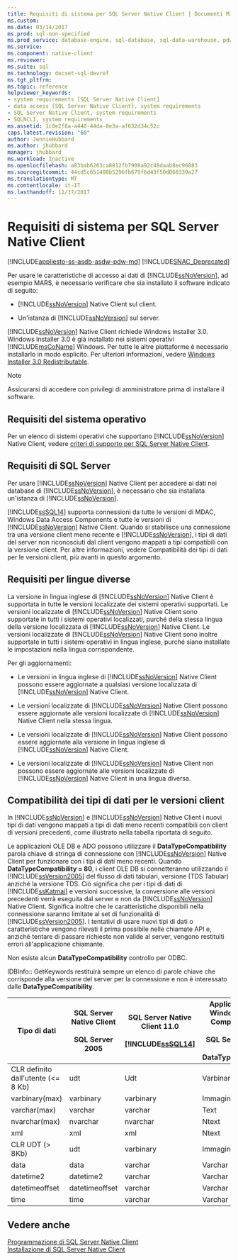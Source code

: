 ```yaml
---
title: Requisiti di sistema per SQL Server Native Client | Documenti Microsoft
ms.custom: 
ms.date: 03/14/2017
ms.prod: sql-non-specified
ms.prod_service: database-engine, sql-database, sql-data-warehouse, pdw
ms.service: 
ms.component: native-client
ms.reviewer: 
ms.suite: sql
ms.technology: docset-sql-devref
ms.tgt_pltfrm: 
ms.topic: reference
helpviewer_keywords:
- system requirements [SQL Server Native Client]
- data access [SQL Server Native Client], system requirements
- SQL Server Native Client, system requirements
- SQLNCLI, system requirements
ms.assetid: 1c8e2f8a-a440-44da-8e3a-af632d34c52c
caps.latest.revision: "60"
author: JennieHubbard
ms.author: jhubbard
manager: jhubbard
ms.workload: Inactive
ms.openlocfilehash: a83bab6263ca8812fb7909a92c48daab8ec96883
ms.sourcegitcommit: 44cd5c651488b5296fb679f6d43f50d068339a27
ms.translationtype: MT
ms.contentlocale: it-IT
ms.lasthandoff: 11/17/2017
---
```

# <a name="system-requirements-for-sql-server-native-client"></a>Requisiti di sistema per SQL Server Native Client
[!INCLUDE[appliesto-ss-asdb-asdw-pdw-md](../../includes/appliesto-ss-asdb-asdw-pdw-md.md)]
[!INCLUDE[SNAC_Deprecated](../../includes/snac-deprecated.md)]

  Per usare le caratteristiche di accesso ai dati di [!INCLUDE[ssNoVersion](../../includes/ssnoversion-md.md)], ad esempio MARS, è necessario verificare che sia installato il software indicato di seguito:  
  
-   [!INCLUDE[ssNoVersion](../../includes/ssnoversion-md.md)] Native Client sul client.  
  
-   Un'istanza di [!INCLUDE[ssNoVersion](../../includes/ssnoversion-md.md)] sul server.  
  
 [!INCLUDE[ssNoVersion](../../includes/ssnoversion-md.md)] Native Client richiede Windows Installer 3.0. Windows Installer 3.0 è già installato nei sistemi operativi [!INCLUDE[msCoName](../../includes/msconame-md.md)] Windows. Per tutte le altre piattaforme è necessario installarlo in modo esplicito. Per ulteriori informazioni, vedere [Windows Installer 3.0 Redistributable](http://go.microsoft.com/fwlink/?LinkId=46459).  
  
> [!NOTE]  
>  Assicurarsi di accedere con privilegi di amministratore prima di installare il software.  
  
## <a name="operating-system-requirements"></a>Requisiti del sistema operativo  
 Per un elenco di sistemi operativi che supportano [!INCLUDE[ssNoVersion](../../includes/ssnoversion-md.md)] Native Client, vedere [criteri di supporto per SQL Server Native Client](../../relational-databases/native-client/applications/support-policies-for-sql-server-native-client.md).  
  
## <a name="sql-server-requirements"></a>Requisiti di SQL Server  
 Per usare [!INCLUDE[ssNoVersion](../../includes/ssnoversion-md.md)] Native Client per accedere ai dati nei database di [!INCLUDE[ssNoVersion](../../includes/ssnoversion-md.md)], è necessario che sia installata un'istanza di [!INCLUDE[ssNoVersion](../../includes/ssnoversion-md.md)].  
  
 [!INCLUDE[ssSQL14](../../includes/sssql14-md.md)] supporta connessioni da tutte le versioni di MDAC, Windows Data Access Components e tutte le versioni di [!INCLUDE[ssNoVersion](../../includes/ssnoversion-md.md)] Native Client. Quando si stabilisce una connessione tra una versione client meno recente e [!INCLUDE[ssNoVersion](../../includes/ssnoversion-md.md)], i tipi di dati del server non riconosciuti dal client vengono mappati a tipi compatibili con la versione client. Per altre informazioni, vedere Compatibilità dei tipi di dati per le versioni client, più avanti in questo argomento.  
  
## <a name="cross-language-requirements"></a>Requisiti per lingue diverse  
 La versione in lingua inglese di [!INCLUDE[ssNoVersion](../../includes/ssnoversion-md.md)] Native Client è supportata in tutte le versioni localizzate dei sistemi operativi supportati. Le versioni localizzate di [!INCLUDE[ssNoVersion](../../includes/ssnoversion-md.md)] Native Client sono supportate in tutti i sistemi operativi localizzati, purché della stessa lingua della versione localizzata di [!INCLUDE[ssNoVersion](../../includes/ssnoversion-md.md)] Native Client. Le versioni localizzate di [!INCLUDE[ssNoVersion](../../includes/ssnoversion-md.md)] Native Client sono inoltre supportate in tutti i sistemi operativi in lingua inglese, purché siano installate le impostazioni nella lingua corrispondente.  
  
 Per gli aggiornamenti:  
  
-   Le versioni in lingua inglese di [!INCLUDE[ssNoVersion](../../includes/ssnoversion-md.md)] Native Client possono essere aggiornate a qualsiasi versione localizzata di [!INCLUDE[ssNoVersion](../../includes/ssnoversion-md.md)] Native Client.  
  
-   Le versioni localizzate di [!INCLUDE[ssNoVersion](../../includes/ssnoversion-md.md)] Native Client possono essere aggiornate alle versioni localizzate di [!INCLUDE[ssNoVersion](../../includes/ssnoversion-md.md)] Native Client nella stessa lingua.  
  
-   Le versioni localizzate di [!INCLUDE[ssNoVersion](../../includes/ssnoversion-md.md)] Native Client possono essere aggiornate alla versione in lingua inglese di [!INCLUDE[ssNoVersion](../../includes/ssnoversion-md.md)] Native Client.  
  
-   Le versioni localizzate di [!INCLUDE[ssNoVersion](../../includes/ssnoversion-md.md)] Native Client non possono essere aggiornate alle versioni localizzate di [!INCLUDE[ssNoVersion](../../includes/ssnoversion-md.md)] Native Client in una lingua diversa.  
  
## <a name="data-type-compatibility-for-client-versions"></a>Compatibilità dei tipi di dati per le versioni client  
 In [!INCLUDE[ssNoVersion](../../includes/ssnoversion-md.md)] e [!INCLUDE[ssNoVersion](../../includes/ssnoversion-md.md)] Native Client i nuovi tipi di dati vengono mappati a tipi di dati meno recenti compatibili con client di versioni precedenti, come illustrato nella tabella riportata di seguito.  
  
 Le applicazioni OLE DB e ADO possono utilizzare il **DataTypeCompatibility** parola chiave di stringa di connessione con [!INCLUDE[ssNoVersion](../../includes/ssnoversion-md.md)] Native Client per funzionare con i tipi di dati meno recenti. Quando **DataTypeCompatibility = 80**, i client OLE DB si connetteranno utilizzando il [!INCLUDE[ssVersion2005](../../includes/ssversion2005-md.md)] del flusso di dati tabulari, versione (TDS Tabular) anziché la versione TDS. Ciò significa che per i tipi di dati di [!INCLUDE[ssKatmai](../../includes/sskatmai-md.md)] e versioni successive, la conversione alle versioni precedenti verrà eseguita dal server e non da [!INCLUDE[ssNoVersion](../../includes/ssnoversion-md.md)] Native Client. Significa inoltre che le caratteristiche disponibili nella connessione saranno limitate al set di funzionalità di [!INCLUDE[ssVersion2005](../../includes/ssversion2005-md.md)]. I tentativi di usare nuovi tipi di dati o caratteristiche vengono rilevati il prima possibile nelle chiamate API e, anziché tentare di passare richieste non valide al server, vengono restituiti errori all'applicazione chiamante.  
  
 Non esiste alcun **DataTypeCompatibility** controllo per ODBC.  
  
 IDBInfo:: GetKeywords restituirà sempre un elenco di parole chiave che corrisponde alla versione del server per la connessione e non è interessato dalle **DataTypeCompatibility**.  
  
|Tipo di dati|SQL Server Native Client<br /><br /> SQL Server 2005|SQL Server Native Client 11.0<br /><br /> [!INCLUDE[ssSQL14](../../includes/sssql14-md.md)]|Applicazioni OLE DB di Windows Data Access Components, MDAC e<br /><br /> SQL Server Native Client con DataTypeCompatibility=80|  
|---------------|--------------------------------------------------|-------------------------------------------------------------|-------------------------------------------------------------------------------------------------------------------------------|  
|CLR definito dall'utente (\<= 8 Kb)|udt|Udt|Varbinary|  
|varbinary(max)|varbinary|varbinary|Immagine|  
|varchar(max)|varchar|varchar|Text|  
|nvarchar(max)|nvarchar|nvarchar|Ntext|  
|xml|xml|xml|Ntext|  
|CLR UDT (> 8Kb)|udt|varbinary|Immagine|  
|data|data|varchar|Varchar|  
|datetime2|datetime2|varchar|Varchar|  
|datetimeoffset|datetimeoffset|varchar|Varchar|  
|time|time|varchar|Varchar|  
  
## <a name="see-also"></a>Vedere anche  
 [Programmazione di SQL Server Native Client](../../relational-databases/native-client/sql-server-native-client-programming.md)   
 [Installazione di SQL Server Native Client](../../relational-databases/native-client/applications/installing-sql-server-native-client.md)  
  
  
